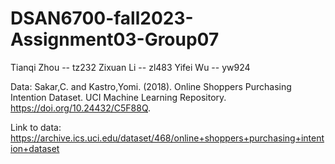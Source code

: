 # DSAN6700-fall2023-Assignment03-Group07

Tianqi Zhou -- tz232
Zixuan Li -- zl483
Yifei Wu -- yw924

Data: 
Sakar,C. and Kastro,Yomi. (2018). Online Shoppers Purchasing Intention Dataset. 
      UCI Machine Learning Repository. https://doi.org/10.24432/C5F88Q.

Link to data: 
https://archive.ics.uci.edu/dataset/468/online+shoppers+purchasing+intention+dataset
